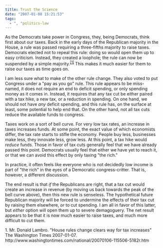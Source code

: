 ```yaml
---
title: Trust the Science
date: "2007-01-08 15:21:53"
tags:
  - ", "politics-law
---
```

As the Democrats take power in Congress, they, being Democrats, think first about our taxes.  Back in the early days of the Republican majority in the House, a rule was passed requiring a three-fifths majority to raise taxes.  Democrats elected not to repeal this rule: doing so would open them up to easy criticism.  Instead, they created a loophole; the rule can now be suspended by a simple majority.<sup>[\[1\]][ref1]</sup>  This makes it much easier for them to raise our taxes as time goes on.

I am less sure what to make of the other rule change.  They also voted to put Congress under a "pay as you go" rule.  This rule appears to be miss-named, it does not require an end to deficit spending, or only spending money as it comes in.  Instead, it requires that any tax cut be either paired with a tax hike, a new tax, or a reduction in spending.  On one hand, we should not have *any* deficit spending, and this rule has, on the surface at least, some potential to help end that.   On the other hand, not all tax cuts reduce the available funds to congress.

Taxes work on a sort of bell curve.  For very low tax rates, an increase in taxes increases funds.  At some point, the exact value of which economists differ, the tax rate starts to stifle the economy.  People buy less, businesses make less, they innovate less, grow less.  At this point, a tax hike would *reduce* funds.  Those in favor of tax cuts generally feel that we have already passed this point.  Democrats usually feel that either we have yet to reach it, or that we can avoid this effect by only taxing "the rich."

In practice, it often feels like everyone who is not decidedly low income is part of "the rich" in the eyes of a Democratic congress-critter.  That is, however, a different discussion.

The end result is that *if* the Republicans are right, that a tax cut would create an increase in revenue (by moving us back towards the peak of the bell curve above), then this new rule is senseless.  The hypothetical future Republican majority will be forced to undermine the effects of their tax cut by raising them elsewhere, *or* to cut spending.  I am all in favor of this latter, but *either* option will open them up to severe demagoguery.  The net result appears to be that it is now much easier to raise taxes, and much more difficult to cut them. 

<div markdown="1" class="postrefs">
1. Mr. Donald Lambro.  "House rules change clears way for tax increases" The Washington Times 2007-01-07.  http://www.washingtontimes.com/national/20070106-115506-5182r.htm
</div>

[ref1]: http://www.washingtontimes.com/national/20070106-115506-5182r.htm "House rules change clears way for tax increases"


